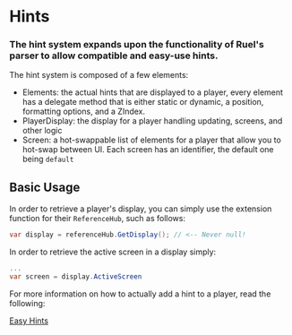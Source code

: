 # Hints

### The hint system expands upon the functionality of RueI's parser to allow compatible and easy-use hints.

The hint system is composed of a few elements:

- Elements: the actual hints that are displayed to a player, every element has a delegate method that is either static or dynamic, a position, formatting options, and a ZIndex.
- PlayerDisplay: the display for a player handling updating, screens, and other logic
- Screen: a hot-swappable list of elements for a player that allow you to hot-swap between UI. Each screen has an identifier, the default one being `default`


## Basic Usage

In order to retrieve a player's display, you can simply use the extension function for their `ReferenceHub`, such as follows:

```c#
var display = referenceHub.GetDisplay(); // <-- Never null!
```

In order to retrieve the active screen in a display simply:

```c#
...
var screen = display.ActiveScreen
```

For more information on how to actually add a hint to a player, read the following:


<a href="Easy-Hints.md">Easy Hints</a>
<br></br>
<a href="Elements.md"/>
